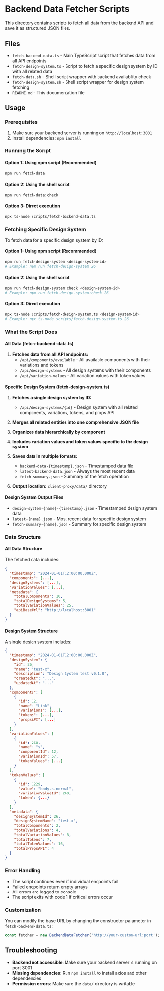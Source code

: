 # Backend Data Fetcher Scripts

This directory contains scripts to fetch all data from the backend API and save it as structured JSON files.

## Files

- `fetch-backend-data.ts` - Main TypeScript script that fetches data from all API endpoints
- `fetch-design-system.ts` - Script to fetch a specific design system by ID with all related data
- `fetch-data.sh` - Shell script wrapper with backend availability check
- `fetch-design-system.sh` - Shell script wrapper for design system fetching
- `README.md` - This documentation file

## Usage

### Prerequisites

1. Make sure your backend server is running on `http://localhost:3001`
2. Install dependencies: `npm install`

### Running the Script

#### Option 1: Using npm script (Recommended)
```bash
npm run fetch-data
```

#### Option 2: Using the shell script
```bash
npm run fetch-data:check
```

#### Option 3: Direct execution
```bash
npx ts-node scripts/fetch-backend-data.ts
```

### Fetching Specific Design System

To fetch data for a specific design system by ID:

#### Option 1: Using npm script (Recommended)
```bash
npm run fetch-design-system <design-system-id>
# Example: npm run fetch-design-system 26
```

#### Option 2: Using the shell script
```bash
npm run fetch-design-system:check <design-system-id>
# Example: npm run fetch-design-system:check 26
```

#### Option 3: Direct execution
```bash
npx ts-node scripts/fetch-design-system.ts <design-system-id>
# Example: npx ts-node scripts/fetch-design-system.ts 26
```

### What the Script Does

#### All Data (fetch-backend-data.ts)
1. **Fetches data from all API endpoints:**
   - `/api/components/available` - All available components with their variations and tokens
   - `/api/design-systems` - All design systems with their components
   - `/api/variation-values` - All variation values with token values

#### Specific Design System (fetch-design-system.ts)
1. **Fetches a single design system by ID:**
   - `/api/design-systems/{id}` - Design system with all related components, variations, tokens, and props API
2. **Merges all related entities into one comprehensive JSON file**
3. **Organizes data hierarchically by component**
4. **Includes variation values and token values specific to the design system**

2. **Saves data in multiple formats:**
   - `backend-data-{timestamp}.json` - Timestamped data file
   - `latest-backend-data.json` - Always the most recent data
   - `fetch-summary.json` - Summary of the fetch operation

3. **Output location:** `client-proxy/data/` directory

#### Design System Output Files
- `design-system-{name}-{timestamp}.json` - Timestamped design system data
- `latest-{name}.json` - Most recent data for specific design system
- `fetch-summary-{name}.json` - Summary for specific design system

### Data Structure

#### All Data Structure
The fetched data includes:

```json
{
  "timestamp": "2024-01-01T12:00:00.000Z",
  "components": [...],
  "designSystems": [...],
  "variationValues": [...],
  "metadata": {
    "totalComponents": 10,
    "totalDesignSystems": 5,
    "totalVariationValues": 25,
    "apiBaseUrl": "http://localhost:3001"
  }
}
```

#### Design System Structure
A single design system includes:

```json
{
  "timestamp": "2024-01-01T12:00:00.000Z",
  "designSystem": {
    "id": 26,
    "name": "test-x",
    "description": "Design System test v0.1.0",
    "createdAt": "...",
    "updatedAt": "..."
  },
  "components": [
    {
      "id": 12,
      "name": "Link",
      "variations": [...],
      "tokens": [...],
      "propsAPI": [...]
    }
  ],
  "variationValues": [
    {
      "id": 268,
      "name": "s",
      "componentId": 12,
      "variationId": 57,
      "tokenValues": [...]
    }
  ],
  "tokenValues": [
    {
      "id": 1229,
      "value": "body.s.normal",
      "variationValueId": 268,
      "token": {...}
    }
  ],
  "metadata": {
    "designSystemId": 26,
    "designSystemName": "test-x",
    "totalComponents": 2,
    "totalVariations": 4,
    "totalVariationValues": 8,
    "totalTokens": 7,
    "totalTokenValues": 16,
    "totalPropsAPI": 4
  }
}
```

### Error Handling

- The script continues even if individual endpoints fail
- Failed endpoints return empty arrays
- All errors are logged to console
- The script exits with code 1 if critical errors occur

### Customization

You can modify the base URL by changing the constructor parameter in `fetch-backend-data.ts`:

```typescript
const fetcher = new BackendDataFetcher('http://your-custom-url:port');
```

## Troubleshooting

- **Backend not accessible**: Make sure your backend server is running on port 3001
- **Missing dependencies**: Run `npm install` to install axios and other dependencies
- **Permission errors**: Make sure the `data/` directory is writable
